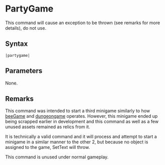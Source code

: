# PartyGame

This command will cause an exception to be thrown (see remarks for more details), do not use. 

## Syntax

````
|partygame|
````

## Parameters

None.

## Remarks

This command was intended to start a third minigame similarly to how [beeGame](BeeGame.md) and [dungeongame](DungeonGame.md) operates. However, this minigame ended up being scrapped earlier in development and this command as well as a few unused assets remained as relics from it.

It is technically a valid command and it will process and attempt to start a minigame in a similar manner to the other 2, but because no object is assigned to the game, SetText will throw.

This command is unused under normal gameplay.
